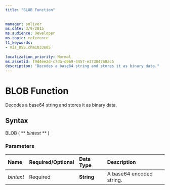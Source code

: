 ```yaml
---
title: "BLOB Function"
 
 
manager: soliver
ms.date: 3/9/2015
ms.audience: Developer
ms.topic: reference
f1_keywords:
- Vis_DSS.chm1033805
 
localization_priority: Normal
ms.assetid: f9d4ee2d-c7da-d969-4457-e37384768ac5
description: "Decodes a base64 string and stores it as binary data."
---
```


# BLOB Function

Decodes a base64 string and stores it as binary data. 
  
## Syntax

BLOB ( ** *bintext* ** ) 
  
### Parameters

|**Name**|**Required/Optional**|**Data Type**|**Description**|
|:-----|:-----|:-----|:-----|
| _bintext_ <br/> |Required  <br/> |**String** <br/> | A base64 encoded string.  <br/> |
   


